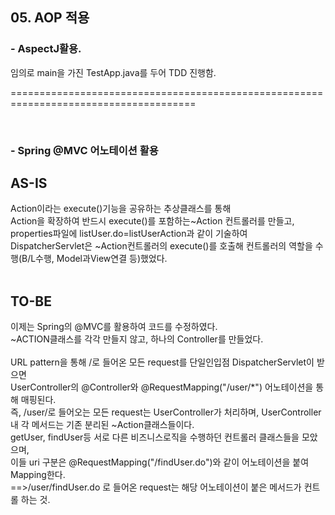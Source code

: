 ## 05. AOP 적용

### - AspectJ활용. 
임의로 main을 가진 TestApp.java를 두어 TDD 진행함.<br/>

======================================================================================

<br/>

### - Spring @MVC 어노테이션 활용

## AS-IS

Action이라는 execute()기능을 공유하는 추상클래스를 통해<br/>
Action을 확장하여 반드시 execute()를 포함하는~Action 컨트롤러를 만들고,<br/>
properties파일에 listUser.do=listUserAction과 같이 기술하여 <br/>
DispatcherServlet은 ~Action컨트롤러의 execute()를 호출해 컨트롤러의 역할을 수행(B/L수행, Model과View연결 등)했었다. <br/>
<br/>

## TO-BE

이제는 Spring의 @MVC를 활용하여 코드를 수정하였다.<br/>
~ACTION클래스를 각각 만들지 않고, 하나의 Controller를 만들었다.<br/>
<br/>
URL pattern을 통해 /로 들어온 모든 request를 단일인입점 DispatcherServlet이 받으면<br/>
UserController의 @Controller와 @RequestMapping("/user/*") 어노테이션을 통해 매핑된다. <br/>
즉, /user/로 들어오는 모든 request는 UserController가 처리하며, UserController내 각 메서드는 기존 분리된 ~Action클래스들이다.<br/>
getUser, findUser등 서로 다른 비즈니스로직을 수행하던 컨트롤러 클래스들을 모았으며, <br/>
이들 uri 구분은 @RequestMapping("/findUser.do")와 같이 어노테이션을 붙여 Mapping한다.<br/>
==>/user/findUser.do 로 들어온 request는 해당 어노테이션이 붙은 메서드가 컨트롤 하는 것.<br/>
